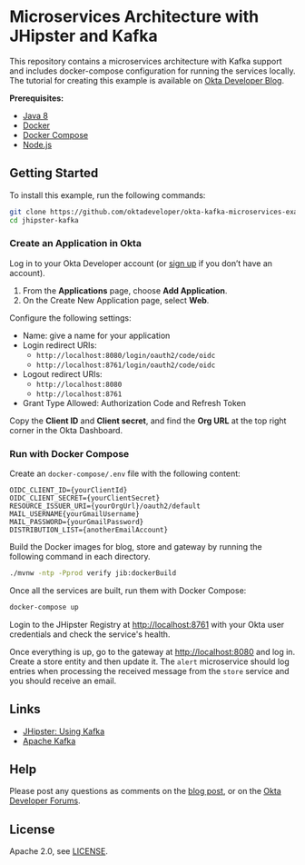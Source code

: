 # Microservices Architecture with JHipster and Kafka

This repository contains a microservices architecture with Kafka support and includes docker-compose configuration for running the services locally. The tutorial for creating this example is available on [Okta Developer Blog]().

**Prerequisites:**
- [Java 8](https://adoptopenjdk.net/)
- [Docker](https://docs.docker.com/install)
- [Docker Compose](https://docs.docker.com/compose/install)
- [Node.js](https://nodejs.org/en/)


## Getting Started

To install this example, run the following commands:
```bash
git clone https://github.com/oktadeveloper/okta-kafka-microservices-example.git jhipster-kafka
cd jhipster-kafka
```

### Create an Application in Okta

Log in to your Okta Developer account (or [sign up](https://developer.okta.com/signup/) if you don’t have an account).

1. From the **Applications** page, choose **Add Application**.
2. On the Create New Application page, select **Web**.

Configure the following settings:

- Name: give a name for your application
- Login redirect URIs: 
  - `http://localhost:8080/login/oauth2/code/oidc`
  - `http://localhost:8761/login/oauth2/code/oidc`
- Logout redirect URIs:
  - `http://localhost:8080`
  - `http://localhost:8761`
- Grant Type Allowed: Authorization Code and Refresh Token

Copy the **Client ID** and **Client secret**, and find the **Org URL** at the top right corner in the Okta Dashboard.

### Run with Docker Compose

Create an `docker-compose/.env` file with the following content:

```
OIDC_CLIENT_ID={yourClientId}
OIDC_CLIENT_SECRET={yourClientSecret}
RESOURCE_ISSUER_URI={yourOrgUrl}/oauth2/default
MAIL_USERNAME{yourGmailUsername}
MAIL_PASSWORD={yourGmailPassword}
DISTRIBUTION_LIST={anotherEmailAccount}
```

Build the Docker images for blog, store and gateway by running the following command in each directory.

```bash
./mvnw -ntp -Pprod verify jib:dockerBuild
```

Once all the services are built, run them with Docker Compose:

```bash
docker-compose up
```

Login to the JHipster Registry at <http://localhost:8761> with your Okta user credentials and check the service's health.

Once everything is up, go to the gateway at <http://localhost:8080> and log in. Create a store entity and then update it. The `alert` microservice should log entries when processing the received message from the `store` service and you should receive an email.

## Links

- [JHipster: Using Kafka](https://www.jhipster.tech/using-kafka/)
- [Apache Kafka](https://kafka.apache.org/intro)

## Help

Please post any questions as comments on the [blog post](), or on the [Okta Developer Forums](https://devforum.okta.com/).

## License

Apache 2.0, see [LICENSE](LICENSE).
